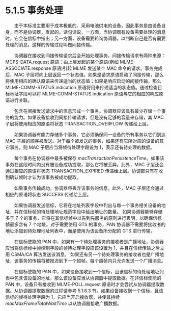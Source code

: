# 5.1.5 事务处理

　　由于本标准主要用于成本极低的、采用电池供电的设备，因此事务是由设备自身，而不是协调器，发起的。话句话说，一方面，当协调器有设备需要处理的消息时，它会在信标中指出；另一方面，设备需要轮询协调器，以判断自己是否有需要处理的消息。这样的传输过程叫做间接传输。

　　协调器在接收到间接传输请求后会开始处理事务。间接传输请求有两种来源：MCPS-DATA.request 原语；由上层发起的某个原语(例如  MLME-ASSOCIATE.response 原语)引起 MLME 发送某个 MAC 命令的请求。事务完成后，MAC 子层将向上层返回一个状态值。如果是请求原语启动了间接传输，那么将使用相应的确认原语来传递适当的状态值；如果是响应启动的间接传输，那么 MLME-COMM-STATUS.indication 原语将用来传递适当的状态值。通过检查目标地址字段可以将 MLME-COMM-STATUS.indication 原语与它的相应的响应原语进行关联。

　　包含在间接发送请求中的信息形成一个事务。协调器应该具有最少存储一个事务的能力。如果设备接收到间接传输请求，但是没有足够的容量来存储，其 MAC 子层将使用相应的原语将状态 TRANSACTION_OVERFLOW 传递给上层。

　　如果协调器有能力存储多个事务，它必须确保同一设备的所有事务以它们到达 MAC 子层的顺序被发送。对于每个被发送的事务，如果还有它所对应的设备的其它事务，则 MAC 子层应当将帧待处理字段设为 1，表示还有待处理的数据。

　　每个事务在协调器中最多被保存 *macTransactionPersistenceTime*。如果该事务在这段时间内没有被设备成功提取，那么它将被丢弃。此外，MAC 子层还会通过相应的原语将状态 TRANSACTION_EXPIRED 传递给上层。协调部只有在收到确认帧时才认为该事务被成功提取。

　　如果事务传输成功，协调器将丢弃该事务的信息。此外，MAC 子层还会通过相应的原语将状态 SUCCESS 传递给上层。

　　如果协调器发送信标，它将在地址列表字段中列出与每一个事务相关设备的地址，并在信标帧的待处理地址规范字段中给出地址的数量。 如果协调器能够存储多于 7 个的事务，它将在其信标帧中以先到先服务的原则进行表明，以确保信标帧最多含有 7 个地址。对于需要使用 GTS 的事务，PAN 协调器不需要将接收者的地址添加到待处理地址列表中，而是使用为该设备所分配的 GTS 进行传输。

　　在信标使能的 PAN 中，如果有一个待处理事务的接收者是广播地址，协调器应当将信标帧中帧控制字段的帧待处理字段应该设置为 1，并且在信标传输之后立用 CSMA/CA 算法发送该消息。 如果还有另一个待处理事务的接收者也是广播地址，该事务的传输将被推迟到下一个超帧。每个超帧内只允许发送一个广播消息。

　　在信标使能的 PAN 中，如果设备接收到一个信标，且该信标的待处理地址列表中包含该设备的地址，那么该设备应当从协调器中提取数据。在非信标使能的 PAN 中，设备只有接收到  MLME-POLL.request 原语时才会尝试从协调器提取数据。从协调器提取数据的过程请参考 5.1.6.3 节。如果设备接收到一个信标，且该信标的帧待处理字段为 1，它应当开启接收器，并使其持续 *macMaxFrameTotalWaitTime* 以从协调器接收广播数据。
